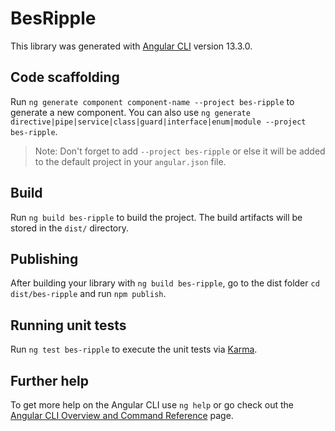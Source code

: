 # BesRipple

This library was generated with [Angular CLI](https://github.com/angular/angular-cli) version 13.3.0.

## Code scaffolding

Run `ng generate component component-name --project bes-ripple` to generate a new component. You can also use `ng generate directive|pipe|service|class|guard|interface|enum|module --project bes-ripple`.
> Note: Don't forget to add `--project bes-ripple` or else it will be added to the default project in your `angular.json` file. 

## Build

Run `ng build bes-ripple` to build the project. The build artifacts will be stored in the `dist/` directory.

## Publishing

After building your library with `ng build bes-ripple`, go to the dist folder `cd dist/bes-ripple` and run `npm publish`.

## Running unit tests

Run `ng test bes-ripple` to execute the unit tests via [Karma](https://karma-runner.github.io).

## Further help

To get more help on the Angular CLI use `ng help` or go check out the [Angular CLI Overview and Command Reference](https://angular.io/cli) page.
